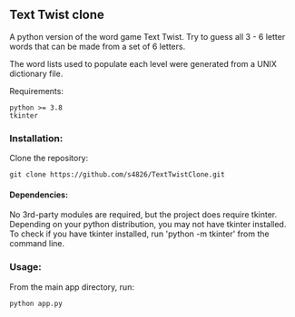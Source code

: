 ## Text Twist clone

A python version of the word game Text Twist. Try to guess all 3 - 6 letter
words that can be made from a set of 6 letters.

The word lists used to populate each level were generated from a UNIX dictionary file.

Requirements:
```
python >= 3.8
tkinter
```

### Installation:
Clone the repository:
```
git clone https://github.com/s4826/TextTwistClone.git
```

#### Dependencies:

No 3rd-party modules are required, but the project does require
tkinter. Depending on your python distribution, you may not have
tkinter installed. To check if you have tkinter installed, run
'python -m tkinter' from the command line.

### Usage:
From the main app directory, run:

```
python app.py
```
